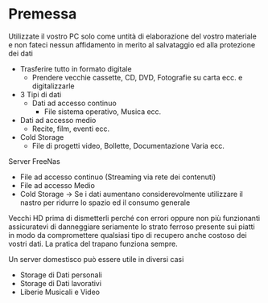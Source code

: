 # Premessa

Utilizzate il vostro PC solo come untità di elaborazione del vostro materiale e non fateci nessun affidamento in merito al salvataggio ed alla protezione dei dati

- Trasferire tutto in formato digitale
  - Prendere vecchie cassette, CD, DVD, Fotografie su carta ecc. e digitalizzarle
- 3 Tipi di dati
  - Dati ad accesso continuo
    - File sistema operativo, Musica ecc.
- Dati ad accesso medio
  - Recite, film, eventi ecc.
- Cold Storage
  - File di progetti video, Bollette, Documentazione Varia ecc.

Server FreeNas
- File ad accesso continuo (Streaming via rete dei contenuti)
- File ad accesso Medio
- Cold Storage -> Se i dati aumentano considerevolmente utilizzare il nastro per ridurre lo spazio ed il consumo generale

Vecchi HD prima di dismetterli perché con errori oppure non più funzionanti assicuratevi di danneggiare seriamente lo strato ferroso presente sui piatti in modo da compromettere qualsiasi tipo di recupero anche costoso dei vostri dati. La pratica del trapano funziona sempre.

Un server domestisco può essere utile in diversi casi
- Storage di Dati personali
- Storage di Dati lavorativi
- Liberie Musicali e Video